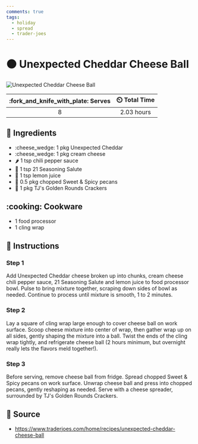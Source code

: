 ```yaml
---
comments: true
tags:
  - holiday
  - spread
  - trader-joes
---
```

# :orange_circle: Unexpected Cheddar Cheese Ball

![Unexpected Cheddar Cheese Ball](../assets/images/unexpected-cheddar-cheese-ball.png)

| :fork_and_knife_with_plate: Serves | :timer_clock: Total Time |
|:----------------------------------:|:-----------------------: |
| 8 | 2.03 hours |

## :salt: Ingredients

- :cheese_wedge: 1 pkg Unexpected Cheddar
- :cheese_wedge: 1 pkg cream cheese
- :hot_pepper: 1 tsp chili pepper sauce
- :salt: 1 tsp 21 Seasoning Salute
- :lemon: 1 tsp lemon juice
- :chestnut: 0.5 pkg chopped Sweet & Spicy pecans
- :cookie: 1 pkg TJ's Golden Rounds Crackers

## :cooking: Cookware

- 1 food processor
- 1 cling wrap

## :pencil: Instructions

### Step 1

Add Unexpected Cheddar cheese broken up into chunks, cream cheese chili pepper sauce, 21 Seasoning Salute and lemon
juice to food processor bowl. Pulse to bring mixture together, scraping down sides of bowl as needed. Continue to
process until mixture is smooth, 1 to 2 minutes.

### Step 2

Lay a square of cling wrap large enough to cover cheese ball on work surface. Scoop cheese mixture into center of wrap,
then gather wrap up on all sides, gently shaping the mixture into a ball. Twist the ends of the cling wrap tightly,
and refrigerate cheese ball (2 hours minimum, but overnight really lets the flavors meld together!).

### Step 3

Before serving, remove cheese ball from fridge. Spread chopped Sweet & Spicy pecans on work surface. Unwrap cheese ball
and press into chopped pecans, gently reshaping as needed. Serve with a cheese spreader, surrounded by TJ's Golden
Rounds Crackers.

## :link: Source

- <https://www.traderjoes.com/home/recipes/unexpected-cheddar-cheese-ball>
